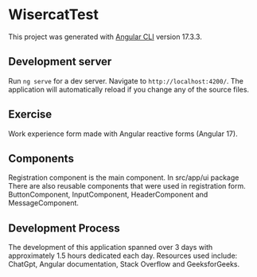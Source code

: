 # WisercatTest

This project was generated with [Angular CLI](https://github.com/angular/angular-cli) version 17.3.3.

## Development server

Run `ng serve` for a dev server. Navigate to `http://localhost:4200/`. The application will automatically reload if you change any of the source files.

## Exercise

Work experience form made with Angular reactive forms (Angular 17).

## Components

Registration component is the main component. In src/app/ui package There
are also reusable components that were used in registration form. ButtonComponent,
InputComponent, HeaderComponent and MessageComponent.

## Development Process

The development of this application spanned over 3 days with approximately 1.5 hours dedicated each day.
Resources used include: ChatGpt, Angular documentation, Stack Overflow and GeeksforGeeks.


